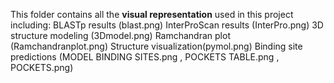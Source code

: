 This folder contains all the **visual representation** used in this project including:
BLASTp results (blast.png)
InterProScan results (InterPro.png)
3D structure modeling (3Dmodel.png)
Ramchandran plot (Ramchandranplot.png)
Structure visualization(pymol.png)
Binding site predictions (MODEL BINDING SITES.png , POCKETS TABLE.png , POCKETS.png)
